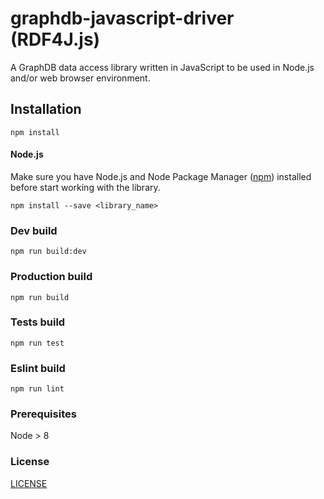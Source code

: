 # graphdb-javascript-driver (RDF4J.js)

A GraphDB data access library written in JavaScript to be used in Node.js and/or 
web browser environment.  

## Installation
```
npm install
```
#### Node.js
Make sure you have Node.js and Node Package Manager ([npm](https://npmjs.org/)) installed before start 
working with the library.
```
npm install --save <library_name>
```
 
### Dev build

```
npm run build:dev
```

### Production build

```
npm run build
```

### Tests build

```
npm run test
```

### Eslint build

```
npm run lint
```

### Prerequisites
Node > 8

### License
[LICENSE](LICENSE)
